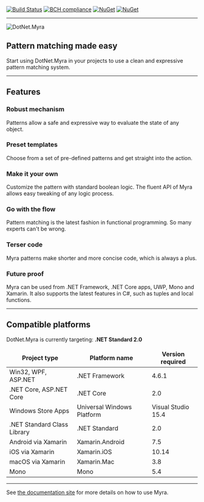 [![Build Status](https://carlubian.visualstudio.com/GitHub%20Interop/_apis/build/status/DotNet.Myra%20Build)](https://carlubian.visualstudio.com/GitHub%20Interop/_build/latest?definitionId=11)
[![BCH compliance](https://bettercodehub.com/edge/badge/carlubian/DotNet.Myra?branch=master)](https://bettercodehub.com/)
[![NuGet](https://img.shields.io/nuget/v/DotNet.Myra.Standard.svg)](https://www.nuget.org/packages/DotNet.Myra.Standard/)
[![NuGet](https://img.shields.io/nuget/dt/DotNet.Myra.Standard.svg)](https://www.nuget.org/packages/DotNet.Myra.Standard/)
<hr/>

![DotNet.Myra](https://carlubian.azurewebsites.net/images/Myra.png?maxAge=2592000 "DotNet.Myra")
## Pattern matching made easy

Start using DotNet.Myra in your projects to use a clean and expressive pattern matching system.

***

## Features
### Robust mechanism
Patterns allow a safe and expressive way to evaluate the state of any object. 

### Preset templates
Choose from a set of pre-defined patterns and get straight into the action. 

### Make it your own
Customize the pattern with standard boolean logic. The fluent API of Myra allows easy tweaking of any logic process.

### Go with the flow
Pattern matching is the latest fashion in functional programming. So many experts can't be wrong.

### Terser code
Myra patterns make shorter and more concise code, which is always a plus.

### Future proof
Myra can be used from .NET Framework, .NET Core apps, UWP, Mono and Xamarin. It also supports the latest features in C#, such as tuples and local functions. 

***

## Compatible platforms

<table>
	<thead>
		<tr>
			DotNet.Myra is currently targeting: <strong>.NET Standard 2.0</strong>
		</tr>
		<tr>
			<th>Project type</th>
			<th>Platform name</th>
			<th>Version required</th>
		</tr>
	</thead>
	<tbody>
		<tr>
			<td>Win32, WPF, ASP.NET</td>
			<td>.NET Framework</td>
			<td>4.6.1</td>
		</tr>
		<tr>
			<td>.NET Core, ASP.NET Core</td>
			<td>.NET Core</td>
			<td>2.0</td>
		</tr>
		<tr>
			<td>Windows Store Apps</td>
			<td>Universal Windows Platform</td>
			<td>Visual Studio 15.4</td>
		</tr>
		<tr>
			<td>.NET Standard Class Library</td>
			<td>.NET Standard</td>
			<td>2.0</td>
		</tr>
        <tr>
			<td>Android via Xamarin</td>
			<td>Xamarin.Android</td>
			<td>7.5</td>
		</tr>
		<tr>
			<td>iOS via Xamarin</td>
			<td>Xamarin.iOS</td>
			<td>10.14</td>
		</tr>
		<tr>
			<td>macOS via Xamarin</td>
			<td>Xamarin.Mac</td>
			<td>3.8</td>
		</tr>
		<tr>
			<td>Mono</td>
			<td>Mono</td>
			<td>5.4</td>
		</tr>
	</tody>
</table>

***

See [the documentation site](https://carlubian.github.io/DotNet.Myra) for more details on how to use Myra.
